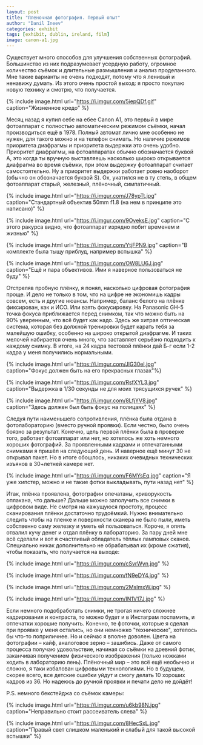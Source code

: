 ```yaml
---
layout: post
title: "Пленочная фотография. Первый опыт"
author: "Danil Ineev"
categories: exhibit
tags: [exhibit, dublin, ireland, film]
image: canon-a1.jpg
---
```


Существует много способов для улучшения собственных фотографий. Большинство из них подразумевает усердную работу, огромное количество съёмок и длительные размышления и анализ проделанного. Мне такие варианты не очень подходят, потому что я ленивый и ненавижу думать. Из этого очень простой выход: я просто покупаю новую технику и смотрю, что получается.

{% include image.html url="https://i.imgur.com/5iepQDf.gif" caption="Жизненное кредо" %}

Месяц назад я купил себе на ебее Canon A1, это первый в мире фотоаппарат с полностью автоматическим режимом съёмки, начал производиться ещё в 1978. Полный автомат лично мне особенно не нужен, для такого можно и на телефон снимать. Но наличие режимов приоритета диафрагмы и приоритета выдержки это очень удобно. Приоритет диафрагмы, на фотоаппаратах обычно обозначается буквой A, это когда ты вручную выставляешь насколько широко открывается диафрагма во время съёмки, при этом выдержку фотоаппарат считает самостоятельно. Ну а приоритет выдержки работает ровно наоборот (обычно он обозначается буквой S). Ох, укатился не в ту степь, в общем фотоаппарат старый, железный, плёночный, симпатичный.

{% include image.html url="https://i.imgur.com/J78ypTt.jpg" caption="Стандартный объектив 50mm f1.8 (на нем в принципе это написано)" %}

{% include image.html url="https://i.imgur.com/9OveksE.jpg" caption="С этого ракурса видно, что фотоаппарат изрядно побит временем и жизнью" %}

{% include image.html url="https://i.imgur.com/YtjFPN9.jpg" caption="В комплекте была тыщу приблуд, например вспышка" %}

{% include image.html url="https://i.imgur.com/OW8LU6J.jpg" caption="Ещё и пара объективов. Ими я наверное пользоваться не буду" %}

Отстреляв пробную плёнку, я понял, насколько цифровая фотография проще. И дело не только в том, что на цифре не экономишь кадры совсем, есть и другие нюансы. Например, баланс белого на плёнке фиксирован, как и ИСО. Или взять фокусировку. На Panasonic GH-5 точка фокуса приближается перед снимком, так что можно быть на 90% уверенным, что всё будет как надо. Здесь же хитрая оптическая система, которая без должной тренировки будет карать тебя за малейшую ошибку, особенно на широко открытой диафрагме. И таких мелочей набирается очень много, что заставляет серьёзно подходить к каждому снимку. В итоге, на 24 кадра тестовой плёнки дай Б-г если 1-2 кадра у меня получились нормальными.

{% include image.html url="https://i.imgur.com/JlG30el.jpg" caption="Фокус должен быть на его прекрасных глазах"%} 

{% include image.html url="https://i.imgur.com/RsfXYL3.jpg" caption="Выдержка в 1/30 секунды не для моих трясущихся ручек" %}

{% include image.html url="https://i.imgur.com/8LfjYV8.jpg" caption="Здесь должен был быть фокус на полицаях" %}

Следуя пути наименьшего сопротивления, плёнка была отдана в фотолабораторию (вместо ручной проявки). Если честно, было очень боязно за результат. Конечно, цель первой плёнки была в проверке того, работает фотоаппарат или нет, но хотелось же хоть немного хороших фотографий. За проявленными кадрами и отпечатанными снимками я пришёл на следующий день. И наверное ещё минут 30 не открывал пакет. Но в итоге обошлось, никаких очевидных технических изъянов в 30+летней камере нет.

{% include image.html url="https://i.imgur.com/F6MYsEq.jpg" caption="Я уже хипстер, можно и не такие фотки выкладывать, пути назад нет" %}

Итак, плёнка проявлена, фотографии опечатаны, криворукость оплакана, что дальше? Дальше можно заполучить все снимки в цифровом виде. Не смотря на кажущуюся простоту, процесс сканирования плёнки достаточно трудоёмкий. Нужно внимательно следить чтобы на пленке и поверхности сканера не было пыли, иметь собственно саму железку и уметь ей пользоваться. Короче, я опять отвалил кучу денег и отдал плёнку в лабораторию. За пару дней мне всё сделали и вот я счастливый обладатель тёплых ламповых сканов. Специально никак дополнительно не обрабатывал их (кроме сжатия), чтобы показать, что получается на выходе:

{% include image.html url="https://i.imgur.com/cSvrWyn.jpg" %}

{% include image.html url="https://i.imgur.com/fN9eDY4.jpg" %}

{% include image.html url="https://i.imgur.com/2MslmxW.jpg" %}

{% include image.html url="https://i.imgur.com/IN1V17J.jpg" %}

Если немного подобработать снимки, не трогая ничего сложнее кадрирования и контраста, то можно будет и в Инстаграм поспамить, и отпечатки хорошие получить. Конечно, те фоточки, которые я сделал при проявке у меня остались, но они немножко "технические", хотелось бы что-то поприличнее. Но и сейчас я вполне доволен. Цвета на фотографии – кайф, аналоговое зерно – зашибись. Даже от самого процесса получаю удовольствие, начиная со съёмки на древний фотик, заканчивая получением физического изображения (только ножками ходить в лабораторию лень). Плёночный мир – это всё ещё необычно и сложно, я таки избалован цифровыми технологиями. Но в будущем, скорее всего, все детские ошибки уйдут и смогу делать 10 хороших кадров из 36. Но надеюсь до ручной проявки и печати дело не дойдёт!

P.S. немного бекстейджа со съёмок камеры:

{% include image.html url="https://i.imgur.com/u6kb98N.jpg" caption="Неправильно стоит рассеиватель слева" %}

{% include image.html url="https://i.imgur.com/8HecSxL.jpg" caption="Правый свет слишком маленький и слабый для такой высокой вспышки" %}
